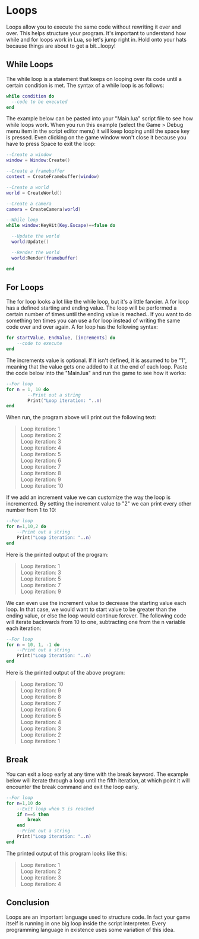 # Loops

Loops allow you to execute the same code without rewriting it over and over.  This helps structure your program.  It's important to understand how while and for loops work in Lua, so let's jump right in. Hold onto your hats because things are about to get a bit...loopy!

## While Loops

The while loop is a statement that keeps on looping over its code until a certain condition is met. The syntax of a while loop is as follows:
```lua
while condition do
  --code to be executed
end
```

The example below can be pasted into your "Main.lua" script file to see how while loops work.  When you run this example (select the Game > Debug menu item in the script editor menu) it will keep looping until the space key is pressed.  Even clicking on the game window won't close it because you have to press Space to exit the loop:
```lua
--Create a window
window = Window:Create()

--Create a framebuffer
context = CreateFramebuffer(window)

--Create a world
world = CreateWorld()

--Create a camera
camera = CreateCamera(world)

--While loop
while window:KeyHit(Key.Escape)==false do

  --Update the world
  world:Update()

  --Render the world
  world:Render(framebuffer)

end
```

## For Loops

The for loop looks a lot like the while loop, but it's a little fancier.  A for loop has a defined starting and ending value.  The loop will be performed a certain number of times until the ending value is reached.. If you want to do something ten times you can use a for loop instead of writing the same code over and over again.
A for loop has the following syntax:
```lua
for startValue, EndValue, [increments] do
	--code to execute
end
```

The increments value is optional.  If it isn't defined, it is assumed to be "1", meaning that the value gets one added to it at the end of each loop.  Paste the code below into the "Main.lua" and run the game to see how it works:
```lua
--For loop
for n = 1, 10 do
        --Print out a string
        Print("Loop iteration: "..n)
end
```
When run, the program above will print out the following text:
> Loop iteration: 1  
Loop iteration: 2  
Loop iteration: 3  
Loop iteration: 4  
Loop iteration: 5  
Loop iteration: 6  
Loop iteration: 7  
Loop iteration: 8  
Loop iteration: 9  
Loop iteration: 10  

If we add an increment value we can customize the way the loop is incremented.  By setting the increment value to "2" we can print every other number from 1 to 10:
```lua
--For loop
for n=1,10,2 do
	--Print out a string
	Print("Loop iteration: "..n)
end
```
Here is the printed output of the program:
> Loop iteration: 1  
Loop iteration: 3  
Loop iteration: 5  
Loop iteration: 7  
Loop iteration: 9  

We can even use the increment value to decrease the starting value each loop.  In that case, we would want to start value to be greater than the ending value, or else the loop would continue forever.  The following code will iterate backwards from 10 to one, subtracting one from the n variable each iteration:
```lua
--For loop
for n = 10, 1, -1 do
	--Print out a string
	Print("Loop iteration: "..n)
end
```
Here is the printed output of the above program:
> Loop iteration: 10  
Loop iteration: 9  
Loop iteration: 8  
Loop iteration: 7  
Loop iteration: 6  
Loop iteration: 5  
Loop iteration: 4  
Loop iteration: 3  
Loop iteration: 2  
Loop iteration: 1  

## Break

You can exit a loop early at any time with the break keyword.  The example below will iterate through a loop until the fifth iteration, at which point it will encounter the break command and exit the loop early.
```lua
--For loop
for n=1,10 do
	--Exit loop when 5 is reached
	if n==5 then
		break
	end
	--Print out a string
	Print("Loop iteration: "..n)
end
```
The printed output of this program looks like this:

> Loop iteration: 1  
Loop iteration: 2  
Loop iteration: 3  
Loop iteration: 4  

## Conclusion
Loops are an important language used to structure code.  In fact your game itself is running in one big loop inside the script interpreter.  Every programming language in existence uses some variation of this idea.
